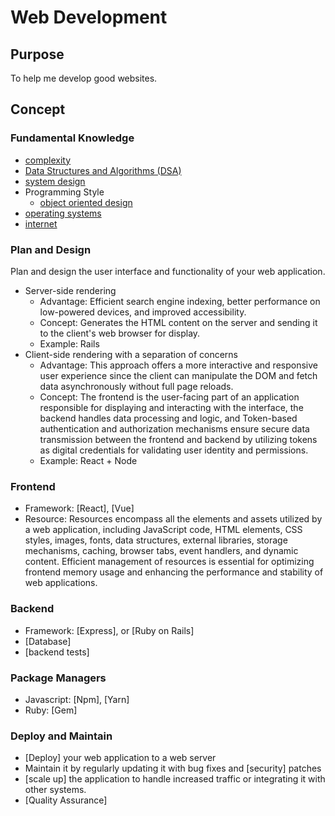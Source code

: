 # Web Development

## Purpose

To help me develop good websites.

## Concept

### Fundamental Knowledge

* [complexity](/concept/complexity)
* [Data Structures and Algorithms (DSA)](concept/data-structure-and-algorithm)
* [system design](concept/system-design)
* Programming Style
  * [object oriented design](concept/ood)
* [operating systems](concept/operating-system)
* [internet](/concept/internet)

### Plan and Design

Plan and design the user interface and functionality of your web application.

* Server-side rendering
  * Advantage: Efficient search engine indexing, better performance on low-powered devices, and improved accessibility.
  * Concept: Generates the HTML content on the server and sending it to the client's web browser for display.
  * Example: Rails
* Client-side rendering with a separation of concerns
  * Advantage: This approach offers a more interactive and responsive user experience since the client can manipulate the DOM and fetch data asynchronously without full page reloads.
  * Concept: The frontend is the user-facing part of an application responsible for displaying and interacting with the interface, the backend handles data processing and logic, and Token-based authentication and authorization mechanisms ensure secure data transmission between the frontend and backend by utilizing tokens as digital credentials for validating user identity and permissions.
  * Example: React + Node

### Frontend

* Framework: [React], [Vue]
* Resource: Resources encompass all the elements and assets utilized by a web application, including JavaScript code, HTML elements, CSS styles, images, fonts, data structures, external libraries, storage mechanisms, caching, browser tabs, event handlers, and dynamic content. Efficient management of resources is essential for optimizing frontend memory usage and enhancing the performance and stability of web applications.

### Backend

* Framework: [Express], or [Ruby on Rails]
* [Database]
* [backend tests]

### Package Managers

* Javascript: [Npm], [Yarn]
* Ruby: [Gem]

### Deploy and Maintain

* [Deploy] your web application to a web server
* Maintain it by regularly updating it with bug fixes and [security] patches
* [scale up] the application to handle increased traffic or integrating it with other systems.
* [Quality Assurance]
